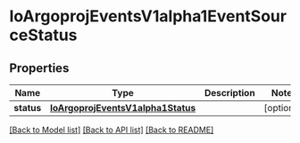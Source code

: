 # IoArgoprojEventsV1alpha1EventSourceStatus

## Properties
Name | Type | Description | Notes
------------ | ------------- | ------------- | -------------
**status** | [**IoArgoprojEventsV1alpha1Status**](IoArgoprojEventsV1alpha1Status.md) |  | [optional] 

[[Back to Model list]](../README.md#documentation-for-models) [[Back to API list]](../README.md#documentation-for-api-endpoints) [[Back to README]](../README.md)


